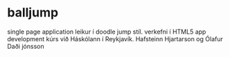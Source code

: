 balljump
========

single page application leikur í doodle jump stíl. verkefni í HTML5 app development kúrs við Háskólann í Reykjavík. Hafsteinn Hjartarson og Ólafur Daði jónsson
